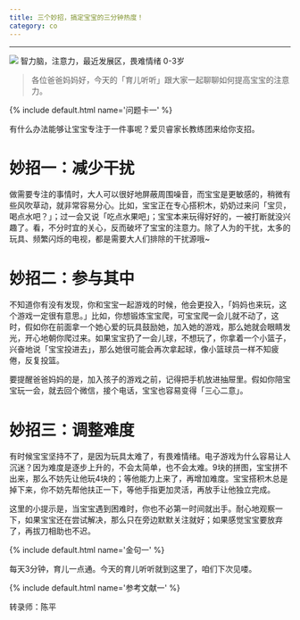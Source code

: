 ```yaml
---
title: 三个妙招，搞定宝宝的三分钟热度！
category: co
---
```






-----------
![](http://pics.ibrainbaby.cn/2017-07-11-co-t-focus%280-3%29.jpg)
智力脑，注意力，最近发展区，畏难情绪   0-3岁 

> 各位爸爸妈妈好，今天的「育儿听听」跟大家一起聊聊如何提高宝宝的注意力。


{% include default.html name='问题卡一' %}

有什么办法能够让宝宝专注于一件事呢？爱贝睿家长教练团来给你支招。


# 妙招一：减少干扰
做需要专注的事情时，大人可以很好地屏蔽周围噪音，而宝宝是更敏感的，稍微有些风吹草动，就非常容易分心。比如，宝宝正在专心搭积木，奶奶过来问「宝贝，喝点水吧？」；过一会又说「吃点水果吧」；宝宝本来玩得好好的，一被打断就没兴趣了。看，不分时宜的关心，反而破坏了宝宝的注意力。除了人为的干扰，太多的玩具、频繁闪烁的电视，都是需要大人们排除的干扰源哦~

# 妙招二：参与其中

不知道你有没有发现，你和宝宝一起游戏的时候，他会更投入，「妈妈也来玩，这个游戏一定很有意思。」比如，你想锻炼宝宝爬，可宝宝爬一会儿就不动了，这时，假如你在前面拿一个她心爱的玩具鼓励她，加入她的游戏，那么她就会眼睛发光，开心地朝你爬过来。如果宝宝扔了一会儿球，不想玩了，你拿着一个小篮子，兴奋地说「宝宝投进去」，那么她很可能会再次拿起球，像小篮球员一样不知疲倦，反复投篮。

要提醒爸爸妈妈的是，加入孩子的游戏之前，记得把手机放进抽屉里。假如你陪宝宝玩一会，就去回个微信，接个电话，宝宝也容易变得「三心二意」。

# 妙招三：调整难度

有时候宝宝坚持不了，是因为玩具太难了，有畏难情绪。电子游戏为什么容易让人沉迷？因为难度是逐步上升的，不会太简单，也不会太难。9块的拼图，宝宝拼不出来，那么不妨先让他玩4块的；等他能力上来了，再增加难度。宝宝搭积木总是掉下来，你不妨先帮他扶正一下，等他手指更加灵活，再放手让他独立完成。

这里的小提示是，当宝宝遇到困难时，你也不必第一时间就出手。耐心地观察一下，如果宝宝还在尝试解决，那么只在旁边默默关注就好；如果感觉宝宝要放弃了，再拔刀相助也不迟。


{% include default.html name='金句一' %}

每天3分钟，育儿一点通。今天的育儿听听就到这里了，咱们下次见喽。



{% include default.html name='参考文献一' %}

转录师：陈平